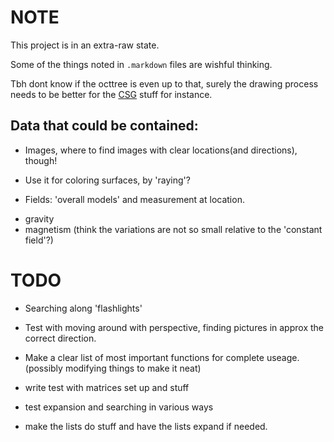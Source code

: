 
# NOTE
This project is in an extra-raw state.

Some of the things noted in `.markdown` files are wishful thinking.

Tbh dont know if the octtree is even up to that, 
surely the drawing process needs to be better for the
[CSG](https://en.wikipedia.org/wiki/Constructive_solid_geometry) stuff for instance.

## Data that could be contained:

* Images, where to find images with clear locations(and directions), though!
 + Use it for coloring surfaces, by 'raying'?
 
* Fields: 'overall models' and measurement at location.
 + gravity
 + magnetism (think the variations are not so small relative to the 'constant field'?)

# TODO

* Searching along 'flashlights'

* Test with moving around with perspective, finding pictures in approx the correct direction.

* Make a clear list of most important functions for complete useage. 
  (possibly modifying things to make it neat)

* write test with matrices set up and stuff
 + test expansion and searching in various ways
 
* make the lists do stuff and have the lists expand if needed.
